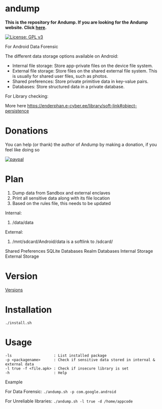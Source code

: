 # andump
**This is the repository for Andump. If you are looking for the Andump website. Click [here](http://andump.e-cyber.ee).**

[![License: GPL v3](https://img.shields.io/badge/License-GPLv3-blue.svg)](https://www.gnu.org/licenses/gpl-3.0)

For Android Data Forensic

The different data storage options available on Android:

- Internal file storage: Store app-private files on the device file system.
- External file storage: Store files on the shared external file system. This is usually for shared user files, such as photos.
- Shared preferences: Store private primitive data in key-value pairs.
- Databases: Store structured data in a private database.

For Library checking:

More here https://enderphan.e-cyber.ee/library/soft-link#object-persistence

# Donations
You can help (or thank) the author of Andump by making a donation, if you feel like doing so

[![paypal](https://www.paypalobjects.com/en_US/i/btn/btn_donateCC_LG.gif)](https://www.paypal.com/cgi-bin/webscr?cmd=_donations&business=CFLQ8SMJTDQGJ&currency_code=EUR&source=url)

# Plan

1. Dump data from Sandbox and external enclaves
2. Print all sensitive data along with its file location
3. Based on the rules file, this needs to be updated 

Internal:
1. /data/data

External:
1. /mnt/sdcard/Android/data is a softlink to /sdcard/


Shared Preferences
SQLite Databases
Realm Databases
Internal Storage
External Storage

# Version

[Versions](https://github.com/enderphan94/andump/releases)

# Installation

```
./install.sh
```

# Usage

```
-ls                   : List installed package
-p <packagename>      : Check if sensitive data stored in internal & external data
-l true -f <file.apk> : Check if insecure library is set
-h                    : Help

```
Example

For Data Forensic:  ```./andump.sh -p com.google.android```

For Unreliable libraries: ```./andump.sh -l true -d /home/appcode```


